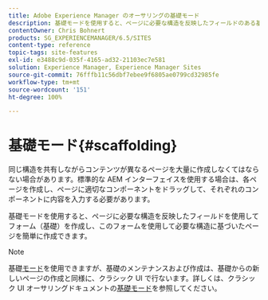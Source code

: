 ```yaml
---
title: Adobe Experience Manager のオーサリングの基礎モード
description: 基礎モードを使用すると、ページに必要な構造を反映したフィールドのある基礎を作成し、このフォームを使用して必要な構造に基づいたページを作成できます。
contentOwner: Chris Bohnert
products: SG_EXPERIENCEMANAGER/6.5/SITES
content-type: reference
topic-tags: site-features
exl-id: e3488c9d-035f-4165-ad32-21103ec7e581
solution: Experience Manager, Experience Manager Sites
source-git-commit: 76fffb11c56dbf7ebee9f6805ae0799cd32985fe
workflow-type: tm+mt
source-wordcount: '151'
ht-degree: 100%

---
```


# 基礎モード{#scaffolding}

同じ構造を共有しながらコンテンツが異なるページを大量に作成しなくてはならない場合があります。標準的な AEM インターフェイスを使用する場合は、各ページを作成し、ページに適切なコンポーネントをドラッグして、それぞれのコンポーネントに内容を入力する必要があります。

基礎モードを使用すると、ページに必要な構造を反映したフィールドを使用してフォーム（基礎）を作成し、このフォームを使用して必要な構造に基づいたページを簡単に作成できます。

>[!NOTE]
>
>基礎[モード](/help/sites-authoring/author-environment-tools.md#page-modes)を使用できますが、基礎のメンテナンスおよび作成は、基礎からの新しいページの作成と同様に、クラシック UI で行ないます。詳しくは、クラシック UI オーサリングドキュメントの[基礎モード](/help/sites-classic-ui-authoring/classic-feature-scaffolding.md)を参照してください。
